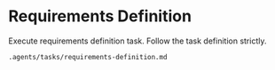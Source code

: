# Requirements Definition

Execute requirements definition task. Follow the task definition strictly.

`.agents/tasks/requirements-definition.md`
